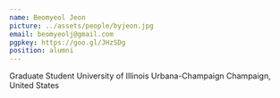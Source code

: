 ```yaml
---
name: Beomyeol Jeon
picture: ../assets/people/byjeon.jpg
email: beomyeolj@gmail.com
pgpkey: https://goo.gl/JHzSDg
position: alumni
---
```

Graduate Student
University of Illinois Urbana-Champaign
Champaign, United States
